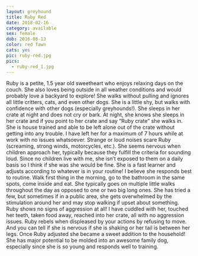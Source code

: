 ```yaml
---
layout: greyhound
title: Ruby Red
date: 2018-02-16
category: available
sex: female
dob: 2016-08-13
color: red fawn
cats: yes
pic: ruby-red.jpg
pics:
  - ruby-red_1.jpg
---
```


Ruby is a petite, 1.5 year old sweetheart who enjoys relaxing days on the couch. She also
loves being outside in all weather conditions and would probably love a backyard to explore!
She walks without pulling and ignores all little critters, cats, and even other dogs. She is
a little shy, but walks with confidence with other dogs (especially greyhounds!). She sleeps
in her crate at night and does not cry or bark. At night, she knows she sleeps in her crate
and if you point to her crate and say “Ruby crate” she walks in. She is house trained and able
to be left alone out of the crate without getting into any trouble. I have left her for a
maximum of 7 hours while at work with no issues whatsoever. Strange or loud noises scare Ruby
(screaming, strong winds, motorcycles, etc.). She seems nervous when children approach her,
typically because they fulfill the criteria for sounding loud. Since no children live with
me, she isn’t exposed to them on a daily basis so I think if she was she would be fine. She
is a fast learner and adjusts according to whatever is in your routine! I believe she
responds best to routine. Walk first thing in the morning, go to the bathroom in the same
spots, come inside and eat. She typically goes on multiple little walks throughout the day as
opposed to one or two big long ones. She has tried a few, but sometimes if in a public area,
she gets overwhelmed by the stimulation around her and may stop walking if upset about
something. Ruby shows no signs of aggression at all! I have cuddled with her, touched her
teeth, taken food away, reached into her crate, all with no aggression issues. Ruby rebels
when displeased by your actions by refusing to move. And you can tell if she is nervous if
she is shaking or her tail is between her legs. Once Ruby adjusted she became a sweet
addition to the household! She has major potential to be molded into an awesome family dog,
especially since she is so young and responds well to training.
